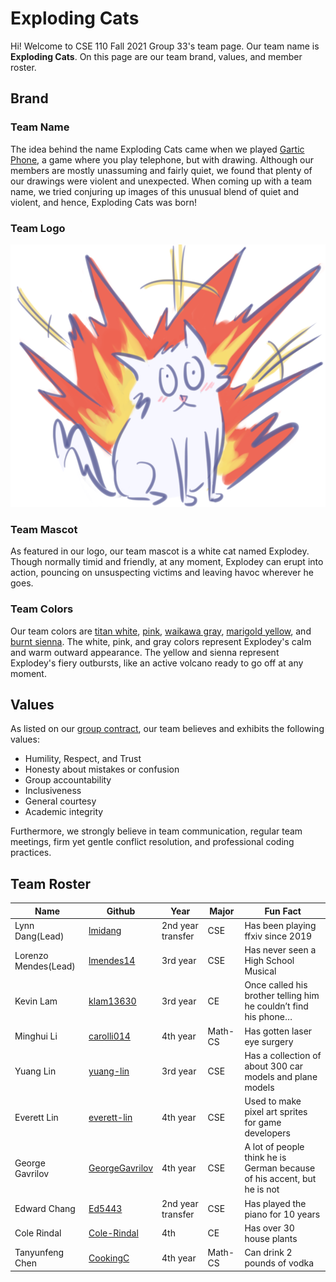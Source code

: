 # Exploding Cats
Hi! Welcome to CSE 110 Fall 2021 Group 33's team page. Our team name is **Exploding Cats**. On this page are our team brand, values, and member roster. 
## Brand
### Team Name
The idea behind the name Exploding Cats came when we played [Gartic Phone](https://garticphone.com/), a game where you play telephone, but with drawing. 
Although our members are mostly unassuming and fairly quiet, we found that plenty of our drawings were violent and unexpected. 
When coming up with a team name, we tried conjuring up images of this unusual blend of quiet and violent, and hence, Exploding Cats was born!
### Team Logo
![team logo](./branding/logo_transparent.png)
### Team Mascot
As featured in our logo, our team mascot is a white cat named Explodey. Though normally timid and friendly, at any moment, Explodey can erupt into action,
pouncing on unsuspecting victims and leaving havoc wherever he goes.
### Team Colors
Our team colors are [titan white](https://veli.ee/colorpedia/?c=f7f7ff), [pink](http://veli.ee/colorpedia/?c=ffb4c2), [waikawa gray](http://veli.ee/colorpedia/?c=5A6493), [marigold yellow](https://veli.ee/colorpedia/?c=f7dd72), and [burnt sienna](https://veli.ee/colorpedia/?c=ee6352). The white, pink, and gray colors represent Explodey's calm and warm outward appearance. The yellow and sienna represent Explodey's fiery outbursts, like an active volcano ready to go off at any moment. 
## Values
As listed on our [group contract](./misc/rules.md), our team believes and exhibits the following values:
- Humility, Respect, and Trust
- Honesty about mistakes or confusion
- Group accountability
- Inclusiveness
- General courtesy
- Academic integrity

Furthermore, we strongly believe in team communication, regular team meetings, firm yet gentle conflict resolution, and professional coding practices.
## Team Roster
|Name                   |Github               |Year             | Major | Fun Fact |
|-----------------------|-------------------|-------------------|-------------------|-------------------|
|Lynn Dang(Lead)        |[lmidang](https://lmidang.github.io/Github_Pages/)     |2nd year transfer       | CSE | Has been playing ffxiv since 2019 |
|Lorenzo Mendes(Lead)   |[lmendes14](https://lmendes14.github.io/GitHub-Pages/)   |3rd year     | CSE | Has never seen a High School Musical |
|Kevin Lam              |[klam13630](https://klam13630.github.io/CSE110/)     |3rd year          | CE | Once called his brother telling him he couldn’t find his phone… |
|Minghui Li             |[carolli014](https://carolli014.github.io/Lab1-GitHub-Pages/)     |4th year     | Math-CS | Has gotten laser eye surgery |
|Yuang Lin              |[yuang-lin](https://yuang-lin.github.io/User-Page/#yuang's-user-page)    |3rd year      | CSE | Has a collection of about 300 car models and plane models|
|Everett Lin            |[everett-lin](https://everett-lin.github.io/cse-110-lab-week-1/)     |4th year    | CSE | Used to make pixel art sprites for game developers |
|George Gavrilov        |[GeorgeGavrilov](https://georgegavrilov.github.io/CSE110-LAB1/) |4th year     | CSE | A lot of people think he is German because of his accent, but he is not|
|Edward Chang           |[Ed5443](https://ed5443.github.io/CSE110-Lab1/)   |2nd year transfer        | CSE | Has played the piano for 10 years |
|Cole Rindal            |[Cole-Rindal](https://cole-rindal.github.io/Lab-Week-1/)   |4th  | CE | Has over 30 house plants|
|Tanyunfeng Chen        |[CookingC](https://cookingc.github.io/CSE110-2021/)    |4th year      | Math-CS| Can drink 2 pounds of vodka |
